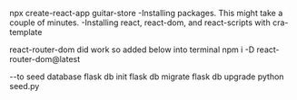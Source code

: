 npx create-react-app guitar-store
-Installing packages. This might take a couple of minutes.
-Installing react, react-dom, and react-scripts with cra-template

react-router-dom did work so added below into terminal
npm i -D react-router-dom@latest



--to seed database
flask db init
flask db migrate
flask db upgrade
python seed.py